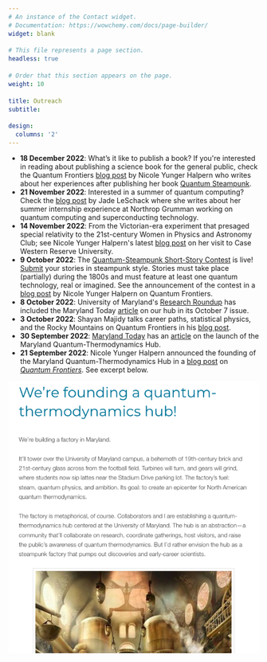 ```yaml
---
# An instance of the Contact widget.
# Documentation: https://wowchemy.com/docs/page-builder/
widget: blank

# This file represents a page section.
headless: true

# Order that this section appears on the page.
weight: 10

title: Outreach
subtitle:

design:
  columns: '2'
---
```

- **18 December 2022**: What’s it like to publish a book? If you're interested in reading about publishing a science book for the general public, check the Quantum Frontiers [blog post](https://quantumfrontiers.com/2022/12/18/eight-highlights-from-publishing-a-science-book-for-the-general-public/) by Nicole Yunger Halpern who writes about her experiences after publishing her book [Quantum Steampunk](https://www.amazon.com/Quantum-Steampunk-Physics-Yesterdays-Tomorrow/dp/1421443724).
- **21 November 2022**: Interested in a summer of quantum computing? Check the [blog post](https://quantumfrontiers.com/2022/11/21/a-peek-inside-northrop-grummans-subatomic-endeavors/) by Jade LeSchack where she writes about her summer internship experience at Northrop Grumman working on quantum computing and superconducting technology.
- **14 November 2022**: From the Victorian-era experiment that presaged special relativity to the 21st-century Women in Physics and Astronomy Club; see Nicole Yunger Halpern's latest [blog post](https://quantumfrontiers.com/2022/11/13/the-spirit-of-relativity/) on her visit to Case Western Reserve University.
- **9 October 2022**: The [Quantum-Steampunk Short-Story Contest](../contest/) is live! [Submit](https://forms.gle/U6T9DPwJzDu1JytbA) your stories in steampunk style. Stories must take place (partially) during the 1800s and must feature at least one quantum technology, real or imagined. See the announcement of the contest in a [blog post](https://quantumfrontiers.com/2022/10/09/announcing-the-quantum-steampunk-short-story-contest/) by Nicole Yunger Halpern on Quantum Frontiers. 
- **8 October 2022**: University of Maryland's [Research Roundup](https://publicate.it/p/d4PZK_usDQTI313423) has included the Maryland Today [article](https://today.umd.edu/maryland-quantum-thermodynamics-hub-launches-with-2m-grant) on our hub in its October 7 issue.
- **3 October 2022**: Shayan Majidy talks career paths, statistical physics, and the Rocky Mountains on Quantum Frontiers in his [blog post](https://quantumfrontiers.com/2022/10/03/mo-heights-mo-challenges-climbing-mount-grad-school/).
- **30 September 2022**: [Maryland Today](https://today.umd.edu/) has an [article](https://today.umd.edu/maryland-quantum-thermodynamics-hub-launches-with-2m-grant) on the launch of the Maryland Quantum-Thermodynamics Hub. 
- **21 September 2022**: Nicole Yunger Halpern announced the founding of the Maryland Quantum-Thermodynamics Hub in a [blog post](https://quantumfrontiers.com/2022/09/21/were-founding-a-quantum-thermodynamics-hub/) on [*Quantum Frontiers*](https://quantumfrontiers.com/). See excerpt below.

![Excerpt from blog post](blog_post.png "Excerpt from Nicole's [blog post](https://quantumfrontiers.com/2022/09/21/were-founding-a-quantum-thermodynamics-hub) on [*Quantum Frontiers*](https://quantumfrontiers.com/).")


<!-- YouTube Channel.

Example of YouTube Video below.

{{< youtube tMaQwZ_LRbI >}} -->